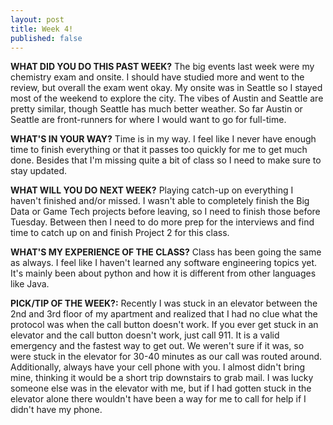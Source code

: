 ```yaml
---
layout: post
title: Week 4!
published: false
---
```

**WHAT DID YOU DO THIS PAST WEEK?** The big events last week were my chemistry exam and onsite. I should have studied more and went to the review, but overall the exam went okay. My onsite was in Seattle so I stayed most of the weekend to explore the city. The vibes of Austin and Seattle are pretty similar, though Seattle has much better weather. So far Austin or Seattle are front-runners for where I would want to go for full-time. 

**WHAT'S IN YOUR WAY?** Time is in my way. I feel like I never have enough time to finish everything or that it passes too quickly for me to get much done. Besides that I'm missing quite a bit of class so I need to make sure to stay updated.

**WHAT WILL YOU DO NEXT WEEK?** Playing catch-up on everything I haven't finished and/or missed. I wasn't able to completely finish the Big Data or Game Tech projects before leaving, so I need to finish those before Tuesday. Between then I need to do more prep for the interviews and find time to catch up on and finish Project 2 for this class. 

**WHAT'S MY EXPERIENCE OF THE CLASS?** Class has been going the same as always. I feel like I haven't learned any software engineering topics yet. It's mainly been about python and how it is different from other languages like Java.

**PICK/TIP OF THE WEEK?:** Recently I was stuck in an elevator between the 2nd and 3rd floor of my apartment and realized that I had no clue what the protocol was when the call button doesn't work. If you ever get stuck in an elevator and the call button doesn't work, just call 911. It is a valid emergency and the fastest way to get out. We weren't sure if it was, so were stuck in the elevator for 30-40 minutes as our call was routed around. Additionally, always have your cell phone with you. I almost didn't bring mine, thinking it would be a short trip downstairs to grab mail. I was lucky someone else was in the elevator with me, but if I had gotten stuck in the elevator alone there wouldn't have been a way for me to call for help if I didn't have my phone.
